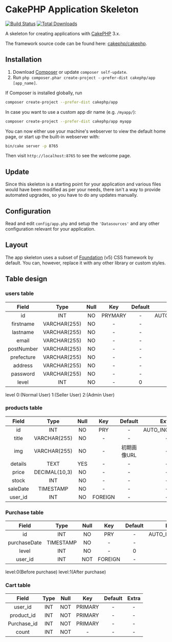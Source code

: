 # CakePHP Application Skeleton

[![Build Status](https://img.shields.io/travis/cakephp/app/master.svg?style=flat-square)](https://travis-ci.org/cakephp/app)
[![Total Downloads](https://img.shields.io/packagist/dt/cakephp/app.svg?style=flat-square)](https://packagist.org/packages/cakephp/app)

A skeleton for creating applications with [CakePHP](https://cakephp.org) 3.x.

The framework source code can be found here: [cakephp/cakephp](https://github.com/cakephp/cakephp).

## Installation

1. Download [Composer](https://getcomposer.org/doc/00-intro.md) or update `composer self-update`.
2. Run `php composer.phar create-project --prefer-dist cakephp/app [app_name]`.

If Composer is installed globally, run

```bash
composer create-project --prefer-dist cakephp/app
```

In case you want to use a custom app dir name (e.g. `/myapp/`):

```bash
composer create-project --prefer-dist cakephp/app myapp
```

You can now either use your machine's webserver to view the default home page, or start
up the built-in webserver with:

```bash
bin/cake server -p 8765
```

Then visit `http://localhost:8765` to see the welcome page.

## Update

Since this skeleton is a starting point for your application and various files
would have been modified as per your needs, there isn't a way to provide
automated upgrades, so you have to do any updates manually.

## Configuration

Read and edit `config/app.php` and setup the `'Datasources'` and any other
configuration relevant for your application.

## Layout

The app skeleton uses a subset of [Foundation](http://foundation.zurb.com/) (v5) CSS
framework by default. You can, however, replace it with any other library or
custom styles.


## Table design

### users table
| Field         | Type         | Null | Key | Default | Extra          |
|:-----------:|:------------:|:------------:|:------------:|:------------:|:------------:|
|id|INT|NO|PRYMARY|-|AUTO_INCREMENT|
|firstname|VARCHAR(255)|NO|-|-|-|
|lastname|VARCHAR(255)|NO|-|-|-|
|email|VARCHAR(255)|NO|-|-|UNIQUE|
|postNumber|VARCHAR(255)|NO|-|-|-|
|prefecture|VARCHAR(255)|NO|-|-|-|
|address|VARCHAR(255)|NO|-|-|-|
|password|VARCHAR(255)|NO|-|-|-|
|level|INT|NO|-|0|-|

level 0:(Normal User)   1:(Seller User) 2:(Admin User)

### products table
| Field         | Type         | Null | Key | Default | Extra          |
|:-----------:|:------------:|:------------:|:------------:|:------------:|:------------:|
|id|INT|NO|PRY|-|AUTO_INCREMENT|
|title|VARCHAR(255)|NO|-|-|-|
|img|VARCHAR(255)|NO|-|初期画像URL|-|
|details|TEXT|YES|-|-|-|
|price|DECIMAL(10,3)|NO|-|-|-|
|stock|INT|NO|-|-|-|
|saleDate|TIMESTAMP|NO|-|-|-|
|user_id|INT|NO|FOREIGN|-|-|

### Purchase table
| Field         | Type         | Null | Key | Default | Extra          |
|:-----------:|:------------:|:------------:|:------------:|:------------:|:------------:|
|id|INT|NO|PRY|-|AUTO_INCREMENT|
|purchaseDate|TIMESTAMP|NO|-|-|-|
|level|INT|NO|-|0|-|
|user_id|INT|NOT|FOREIGN|-|-|

level:0(Before purchase) level:1(After purchase)

### Cart table
| Field         | Type         | Null | Key | Default | Extra          |
|:-----------:|:------------:|:------------:|:------------:|:------------:|:------------:|
|user_id|INT|NOT|PRIMARY|-|-|
|product_id|INT|NOT|PRIMARY|-|-|
|Purchase_id|INT|NOT|PRIMARY|-|-|
|count|INT|NOT|-|-|-|
